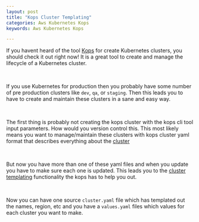 ```yaml
---
layout: post
title: "Kops Cluster Templating"
categories: Aws Kubernetes Kops
keywords: Aws Kubernetes Kops

---
```


If you havent heard of the tool [Kops][kops] for create Kubernetes clusters, you should check it out right now! It is a great tool to create and manage the lifecycle of a Kubernetes cluster.

&nbsp;

If you use Kubernetes for production then you probably have some number of pre production clusters like `dev`, `qa`, or `staging`. Then this leads you to have to create and maintain these clusters in a sane and easy way.

&nbsp;

The first thing is probably not creating the kops cluster with the kops cli tool input parameters.
How would you version control this. This most likely means you want to manage/maintain these clusters with kops cluster yaml format that describes everything about the [cluster][cluster]

&nbsp;

But now you have more than one of these yaml files and when you update you have to make sure each one is updated. This leads you to the [cluster templating][cluster-templating] functionality the kops has to help you out.

&nbsp;

Now you can have one source `cluster.yaml` file which has templated out the names, region, etc and you have a `values.yaml` files which values for each cluster you want to make.


[kops]: https://github.com/kubernetes/kops
[cluster]: https://github.com/kubernetes/kops/blob/master/docs/apireference/examples/cluster/cluster.yaml
[cluster-templating]: https://github.com/kubernetes/kops/blob/master/docs/cluster_template.md